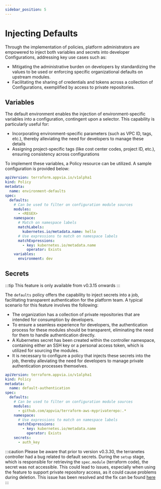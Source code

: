 ```yaml
---
sidebar_position: 5
---
```


# Injecting Defaults

Through the implementation of policies, platform administrators are empowered to inject both variables and secrets into developer Configurations, addressing key use cases such as:

* Mitigating the administrative burden on developers by standardizing the values to be used or enforcing specific organizational defaults on upstream modules.
* Facilitating the sharing of credentials and tokens across a collection of Configurations, exemplified by access to private repositories.

## Variables

The default environment enables the injection of environment-specific variables into a configuration, contingent upon a selector. This capability is particularly useful for:

* Incorporating environment-specific parameters (such as VPC ID, tags, etc.), thereby alleviating the need for developers to manage these details
* Assigning project-specific tags (like cost center codes, project ID, etc.), ensuring consistency across configurations

To implement these variables, a Policy resource can be utilized. A sample configuration is provided below:

```yaml
apiVersion: terraform.appvia.io/v1alpha1
kind: Policy
metadata:
  name: environment-defaults
spec:
  defaults:
    # Can be used to filter on configuration module sources
    modules:
      - <REGEX>
    namespace:
      # Match on namespace labels
      matchLabels:
        kubernetes.io/metadata.name: hello
      # Use expressions to match on namespace labels
      matchExpressions:
        - key: kubernetes.io/metadata.name
          operator: Exists
    variables:
      environment: dev
```

## Secrets

:::tip
This feature is only available from v0.3.15 onwards
:::

The `defaults` policy offers the capability to inject secrets into a job, facilitating transparent authentication for the platform team. A typical scenario for this feature involves the following:

* The organization has a collection of private repositories that are intended for consumption by developers.
* To ensure a seamless experience for developers, the authentication process for these modules should be transparent, eliminating the need for them to handle authentication directly.
* A Kubernetes secret has been created within the controller namespace, containing either an SSH key or a personal access token, which is utilized for sourcing the modules.
* It is necessary to configure a policy that injects these secrets into the job, thereby alleviating the need for developers to manage private authentication processes themselves.

```yaml
apiVersion: terraform.appvia.io/v1alpha1
kind: Policy
metadata:
  name: default-authentication
spec:
  defaults:
    # Can be used to filter on configuration module sources
    modules:
      - github.com/appvia/terraform-aws-myprivaterepo:.*
    namespace:
      # Use expressions to match on namespace labels
      matchExpressions:
        - key: kubernetes.io/metadata.name
          operator: Exists
    secrets:
      - auth_key
```

:::caution
Please be aware that prior to version v0.3.30, the terranetes controller had a bug related to default secrets. During the `setup` stage, which is responsible for retrieving the `spec.module` (terraform code), the secret was not accessible. This could lead to issues, especially when using the feature to support private repository access, as it could cause problems during deletion. This issue has been resolved and the fix can be found [here](https://github.com/appvia/terranetes-controller/pull/812)
:::
